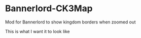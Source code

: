 # Bannerlord-CK3Map
Mod for Bannerlord to show kingdom borders when zoomed out

This is what I want it to look like
<PUT IN A PICTURE HERE> 